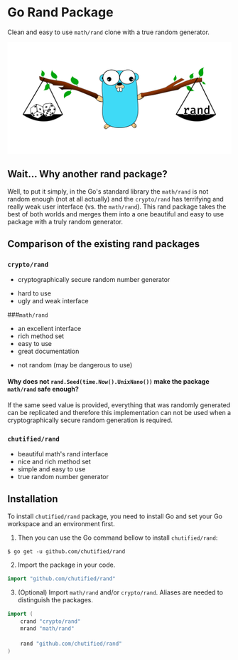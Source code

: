 # Go Rand Package

Clean and easy to use `math/rand` clone with a true random generator.

![Rand package logo](img/rand.svg)

## Wait... Why another rand package?

Well, to put it simply, in the Go's standard library the `math/rand` is not random
enough (not at all actually) and the `crypto/rand` has terrifying and really weak
user interface (vs. the `math/rand`). This rand package takes the best of both worlds
and merges them into a one beautiful and easy to use package with a truly random generator.

## Comparison of the existing rand packages

### `crypto/rand`

  * cryptographically secure random number generator
  + hard to use
  + ugly and weak interface

###`math/rand`

  * an excellent interface 
  * rich method set
  * easy to use
  * great documentation 
  + not random (may be dangerous to use)

#### Why does not `rand.Seed(time.Now().UnixNano())` make the package `math/rand` safe enough?

If the same seed value is provided, everything that was randomly generated can be replicated
and therefore this implementation can not be used when a cryptographically secure random
generation is required.

### `chutified/rand`

  * beautiful math's rand interface 
  * nice and rich method set
  * simple and easy to use
  * true random number generator

## Installation

To install `chutified/rand` package, you need to install Go and set your Go workspace and an environment first.

1. Then you can use the Go command bellow to install `chutified/rand`:

```shell
$ go get -u github.com/chutified/rand
```

2. Import the package in your code.

```go
import "github.com/chutified/rand"
```

3. (Optional) Import `math/rand` and/or `crypto/rand`. Aliases are needed to distinguish the packages.

```go
import (
    crand "crypto/rand"
    mrand "math/rand"
  
    rand "github.com/chutified/rand"
)
```
